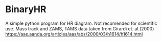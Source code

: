 # BinaryHR

A simple python program for HR diagram.
Not recomended for scientific use.
Mass track and ZAMS, TAMS data taken from Girardi et. al.(2000)
https://aas.aanda.org/articles/aas/abs/2000/03/h1614/h1614.html


